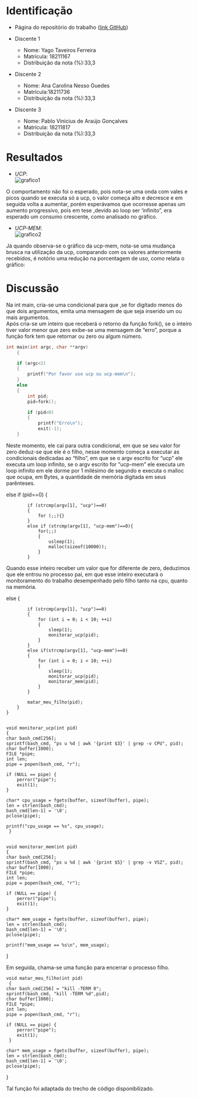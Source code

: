 # Identificação

* Página do repositório do trabalho ([link GitHub](TODO)) 

* Discente 1
	* Nome: Yago Taveiros Ferreira
	* Matrícula: 18211167
	* Distribuição da nota (%):33,3
* Discente 2
	* Nome: Ana Carolina Nesso Guedes
	* Matrícula:18211736
	* Distribuição da nota (%):33,3
* Discente 3
	* Nome: Pablo Vinicius de Araújo Gonçalves
	* Matrícula: 18211817
	* Distribuição da nota (%):33,3		
	
# Resultados


*  *UCP*:  
![grafico1](https://i.imgur.com/PlYTJqF.jpg)

O comportamento não foi o esperado, pois nota-se uma onda com vales e picos quando se executa só a ucp, o valor começa alto e decresce e em seguida volta a aumentar, porém esperávamos que ocorresse apenas um aumento progressivo, pois em tese ,devido ao loop ser ‘infinito”, era esperado um consumo crescente, como analisado no gráfico.
 
*  *UCP-MEM*:  
![grafico2](https://i.imgur.com/9CDLD3I.jpg)

Já quando observa-se o gráfico da ucp-mem, nota-se uma mudança brusca na utilização da ucp, comparando com os valores anteriormente recebidos, é notório uma redução na porcentagem de uso, como relata o gráfico:





# Discussão


Na int main, cria-se uma condicional para que ,se for digitado menos do que dois argumentos, emita uma mensagem de que seja inserido um ou mais argumentos.  
Após cria-se um inteiro que receberá o retorno da função fork(), se o inteiro tiver valor menor que zero exibe-se uma mensagem de “erro”, porque a função fork tem que retornar ou zero ou algum número.

```c
int main(int argc, char **argv) 
	{

	if (argc<2)
	{
		printf("Por favor use ucp ou ucp-mem\n");
	}
	else 
	{
		int pid;
		pid=fork();

		if (pid<0)
		{
			printf("Erro\n");
			exit(-1);
	}
```

 Neste momento, ele cai para outra condicional, em que se seu valor for zero deduz-se que ele é o filho, nesse momento começa a executar as condicionais dedicadas ao “filho”, em que se o argv escrito for “ucp” ele executa um loop infinito, se o argv escrito for “ucp-mem” ele executa um loop infinito em ele dorme por 1 milésimo de segundo e executa o malloc que ocupa, em Bytes, a quantidade de memória digitada em seus parênteses. 

else if (pid==0)
		{
			
			if (strcmp(argv[1], "ucp")==0)
			{
				for (;;){}
			}
			else if (strcmp(argv[1], "ucp-mem")==0){
				for(;;)
				{
					usleep(1);
					malloc(sizeof(10000));
				}
			}

Quando esse inteiro receber um valor que for diferente de zero, deduzimos que ele entrou no processo pai, em que esse inteiro executará o monitoramento  do trabalho desempenhado pelo filho tanto na cpu, quanto na memória.

else 
		{

			if (strcmp(argv[1], "ucp")==0)
			{
				for (int i = 0; i < 10; ++i)
				{
					sleep(1);
					monitorar_ucp(pid);
				}
			}
			else if(strcmp(argv[1], "ucp-mem")==0)
			{
				for (int i = 0; i < 10; ++i)
				{
					sleep(1);
					monitorar_ucp(pid);
					monitorar_mem(pid);
				}
			}

			matar_meu_filho(pid);
		}
	}


    void monitorar_ucp(int pid)
    {
	char bash_cmd[256];
	sprintf(bash_cmd, "ps u %d | awk '{print $3}' | grep -v CPU", pid);
	char buffer[1000];
	FILE *pipe;
	int len; 
	pipe = popen(bash_cmd, "r");

	if (NULL == pipe) {
		perror("pipe");
		exit(1);
    } 
	
	char* cpu_usage = fgets(buffer, sizeof(buffer), pipe);
	len = strlen(bash_cmd);
	bash_cmd[len-1] = '\0'; 
	pclose(pipe);

	printf("cpu_usage == %s", cpu_usage);
     }


    void monitorar_mem(int pid)
    {
	char bash_cmd[256];
	sprintf(bash_cmd, "ps u %d | awk '{print $5}' | grep -v VSZ", pid);
	char buffer[1000];
	FILE *pipe;
	int len; 
	pipe = popen(bash_cmd, "r");

	if (NULL == pipe) {
		perror("pipe");
		exit(1);
    } 
	
	char* mem_usage = fgets(buffer, sizeof(buffer), pipe);
	len = strlen(bash_cmd);
	bash_cmd[len-1] = '\0'; 
	pclose(pipe);

	printf("mem_usage == %s\n", mem_usage);
}

Em seguida, chama-se uma função para encerrar o processo filho.

    void matar_meu_filho(int pid)
     {
	char bash_cmd[256] = "kill -TERM 0";
	sprintf(bash_cmd, "kill -TERM %d",pid);
	char buffer[1000];
	FILE *pipe;
	int len; 
	pipe = popen(bash_cmd, "r");

	if (NULL == pipe) {
		perror("pipe");
		exit(1);
     } 
	
	char* mem_usage = fgets(buffer, sizeof(buffer), pipe);
	len = strlen(bash_cmd);
	bash_cmd[len-1] = '\0'; 
	pclose(pipe);

}


Tal função foi adaptada do trecho de código disponibilizado.








